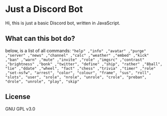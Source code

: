 # Just a Discord Bot

Hi, this is just a basic Discord bot, written in JavaScript.

## What can this bot do?
below, is a list of all commands:
```"help" ,"info" ,"avatar" ,"purge" ,"server" ,"news" ,"channel" ,"calc" ,"weather" ,"embed" ,"kick" ,"ban" ,"warn" ,"mute" ,"invite" ,"role" ,"imgsrc" ,"contrast" ,"brightness" ,"bonk" ,"twitter", "define" ,"ship", "rather" ,"8ball", "lie" ,"ddate" ,"wheel", "fact" ,"chess" ,"trivia" ,"timer" ,"role" ,"set-nsfw", "arrest", "color", "colour", "frame", "sus", "roll", "slots", "user", "srole", "nrole", "unrole", "crole", "preban", "drole", "unrole", "play", "skip"```

## License
GNU GPL v3.0
